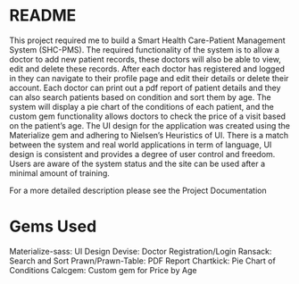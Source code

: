 # README
This project required me to build a Smart Health Care-Patient Management  System (SHC-PMS). The required functionality of the system is to allow a doctor to add new patient records, these doctors will also be able to view, edit and delete these records. After each doctor has registered and logged in they can navigate to their profile page and edit their details or delete their account. Each doctor can print out a pdf report of patient details and they can also search patients based on condition and sort them by age. The system will display a pie chart of the conditions of each patient, and the custom gem functionality allows doctors to check the price of a visit based on the patient’s age. The UI design for the application was created using the Materialize gem and adhering to Nielsen’s Heuristics of UI. There is a match between the system and real world applications in term of language, UI design is consistent and provides a degree of user control and freedom. Users are aware of the system status and the site can be used after a minimal amount of training.

For a more detailed description please see the Project Documentation 

# Gems Used
Materialize-sass: UI Design
Devise: Doctor Registration/Login
Ransack: Search and Sort
Prawn/Prawn-Table: PDF Report
Chartkick: Pie Chart of Conditions
Calcgem: Custom gem for Price by Age

